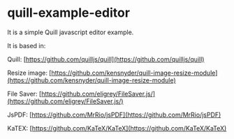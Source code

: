 # quill-example-editor
It is a simple Quill javascript editor example.

It is based in:

Quill: [https://github.com/quilljs/quill](https://github.com/quilljs/quill)

Resize image: [https://github.com/kensnyder/quill-image-resize-module](https://github.com/kensnyder/quill-image-resize-module)

File Saver: [https://github.com/eligrey/FileSaver.js/](https://github.com/eligrey/FileSaver.js/)

JsPDF: [https://github.com/MrRio/jsPDF](https://github.com/MrRio/jsPDF)

KaTEX: [https://github.com/KaTeX/KaTeX](https://github.com/KaTeX/KaTeX)
